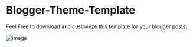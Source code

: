 # Blogger-Theme-Template

Feel Free to download and customize this template for your blogger posts.

![image](https://github.com/codePerfectionista/Blogger-Theme-Template/assets/26823180/79a7fae9-c532-4bb5-8449-2706a46d25ca)

